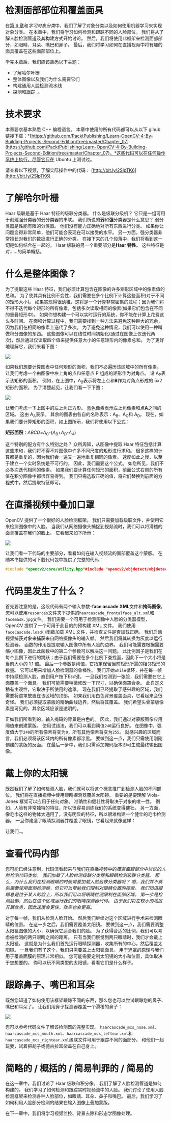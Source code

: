 # 检测面部部位和覆盖面具

在[第 6 章](06.html)和*学习对象分类*中，我们了解了对象分类以及如何使用机器学习来实现对象分类。 在本章中，我们将学习如何检测和跟踪不同的人脸部位。 我们将从了解人脸检测管道及其构建方式开始讨论。 然后，我们将使用此框架来检测面部部分，如眼睛、耳朵、嘴巴和鼻子。 最后，我们将学习如何在直播视频中将有趣的面具覆盖在这些面部部位上。

学完本章后，我们应该熟悉以下主题：

*   了解哈尔叶栅
*   整体图像以及我们为什么需要它们
*   构建通用人脸检测流水线
*   探测和跟踪..。

# 技术要求

本章要求基本熟悉 C++ 编程语言。 本章中使用的所有代码都可以从以下 gihub 链接下载：*[https://github.com/PacktPublishing/Learn-OpenCV-4-By-Building-Projects-Second-Edition/tree/master/Chapter_07](https://github.com/PacktPublishing/Learn-OpenCV-4-By-Building-Projects-Second-Edition/tree/master/Chapter_07)。*这些代码可以在任何操作系统上执行，尽管它只在 Ubuntu 上测试过。

请查看以下视频，了解实际操作中的代码：
[http://bit.ly/2SlpTK6](http://bit.ly/2SlpTK6)

# 了解哈尔叶栅

Haar 级联是基于 Haar 特征的级联分类器。 什么是级联分级机？ 它只是一组可用于创建强分类器的弱分类器的串联。 我们所说的**弱**和**强**分类器是什么意思？ 弱分类器是性能有限的分类器。 他们没有能力正确地对所有东西进行分类。 如果你让问题变得非常简单，他们可能会表现在可以接受的水平。 另一方面，强分类器非常擅长对我们的数据进行正确的分类。 在接下来的几个段落中，我们将看到这一切是如何结合在一起的。 Haar 级联的另一个重要部分是**Haar 特性**。 这些特征是对……的简单概括。

# 什么是整体图像？

为了提取这些 Haar 特征，我们必须计算包含在图像的许多矩形区域中的像素值的总和。 为了使其具有比例不变性，我们需要在多个比例下计算这些面积(对于不同的矩形大小)。 如果实现得很幼稚，这将是一个计算非常密集的过程；因为我们将不得不迭代每个矩形的所有像素，包括多次读取相同的像素(如果它们包含在不同的重叠矩形中)。 如果你想构建一个可以实时运行的系统，你不能在计算上花费这么多时间。 在面积计算过程中，我们需要找到一种方法来避免这种巨大的冗余，因为我们在相同的像素上迭代了多次。 为了避免这种情况，我们可以使用一种叫做积分图像的东西。 这些图像可以在线性时间初始化(通过在图像上仅迭代两次)，然后通过仅读取四个值来提供任意大小的任意矩形内的像素总和。 为了更好地理解它，我们来看下图：

![](Images/17189123-7d03-4a17-a954-222e9ca17c79.png)

如果我们想要计算图表中任何矩形的面积，我们不必遍历该区域中的所有像素。 让我们考虑一个由图像中左上角的点和任意点 P 组成的矩形作为对角点。 设 A<sub>P</sub>表示该矩形的面积。 例如，在上图中，A<sub>B</sub>表示将左上点和**B**作为对角点形成的 5x2 矩形的面积。 为了清楚起见，让我们看一下下图：

![](Images/fb75616a-63ba-49d5-8c05-d2cdfae54485.png)

让我们考虑一下上图中的左上角正方形。 蓝色像素表示左上角像素和点**A**之间的区域。 这由 A<sub>A</sub>表示。 其余的图表由各自的名称表示：A<sub>B</sub>、A<sub>C</sub>和 A<sub>D</sub>。 现在，如果我们要计算矩形的面积，如上图所示，我们将使用以下公式：

**矩形面积**：*ABCD*=*A<sub>C</sub>*-(*A<sub>B</sub>*+*A<sub>D</sub>*-*A<sub>A</sub>*)

这个特别的配方有什么特别之处？ 众所周知，从图像中提取 Haar 特征包括计算这些求和，我们将不得不对图像中许多不同尺度的矩形进行求和。 很多这样的计算都是重复的，因为我们会一遍又一遍地重复相同的像素。 速度如此之慢，以至于建立一个实时系统是不可行的。 因此，我们需要这个公式。 如您所见，我们不必多次迭代相同的像素。 如果我们要计算任何矩形的面积，前面公式右侧的所有值在积分图像中都很容易得到。 我们只需选取正确的值，将它们替换到前面的方程式中，然后提取特征即可。

# 在直播视频中叠加口罩

OpenCV 提供了一个很好的人脸检测框架。 我们只需要加载级联文件，并使用它来检测图像中的人脸。 当我们从网络摄像头捕捉到视频流时，我们可以将滑稽的面具覆盖在我们的脸上。 它看起来如下所示：

![](Images/4b3881f9-9bf6-4642-864b-b47979fcd9dc.png)

让我们看一下代码的主要部分，看看如何在输入视频流的面部覆盖这个蒙版。 在随本书提供的可下载代码包中提供了完整的代码：

```cpp
#include "opencv2/core/utility.hpp"#include "opencv2/objdetect/objdetect.hpp"#include "opencv2/imgproc.hpp"#include "opencv2/highgui.hpp"using namespace ...
```

# 代码里发生了什么？

首先要注意的是，这段代码有两个输入参数-**face ascade XML**文件和**掩码图像**。 您可以使用`resources`文件夹下提供的`haarcascade_frontalface_alt.xml`和`facemask.jpg`文件。 我们需要一个可用于检测图像中人脸的分类器模型，OpenCV 提供了一个可用于此目的的预构建 XML 文件。 我们使用`faceCascade.load()`函数加载 XML 文件，并检查文件是否加载正确。 我们启动视频捕获对象来捕获来自网络摄像头的输入帧。 然后我们将其转换为灰度以运行检测器。 函数的作用是提取输入图像中所有人脸的边界。 我们可能需要根据需要缩小图像，因此此函数中的第二个参数可以解决这一问题。 此比例因子是我们在每个比例下进行的跳跃；由于我们需要在多个比例下查找面，因此下一个大小将是当前大小的 1.1 倍。 最后一个参数是阈值，它指定保留当前矩形所需的相邻矩形的数量。 它可以用来增加人脸检测器的鲁棒性。 我们开始`while`循环，并在每一帧中持续检测人脸，直到用户按下*Esc*键。 一旦我们检测到一张脸，我们需要在它上面覆盖一个面具。 我们可能需要稍微修改一下尺寸，以确保面罩合身。 此自定义稍有主观性，它取决于所使用的遮罩。 现在我们已经提取了感兴趣的区域，我们需要将遮罩放置在该区域的顶部。 如果我们用白色背景覆盖面具，它看起来会很奇怪。 我们必须提取蒙版的精确曲线边界，然后将其覆盖。 我们希望头骨蒙版像素是可见的，其余区域应该是透明的。

正如我们所看到的，输入掩码的背景是白色的。 因此，我们通过对蒙版图像应用阈值来创建蒙版。 使用试错法，我们可以看到阈值`240`运行良好。 在图像中，强度值大于`240`的所有像素将变为`0`，所有其他像素将变为`255`。 就感兴趣的区域而言，我们必须将该区域内的所有像素都涂黑。 要做到这一点，我们只需使用刚刚创建的蒙版的反面。 在最后一步中，我们只需添加掩码版本即可生成最终输出图像。

# 戴上你的太阳镜

既然我们了解了如何检测人脸，我们就可以将这个概念推广到检测人脸的不同部位。 我们将在直播视频中使用眼睛探测器覆盖太阳镜。 重要的是要理解 Viola-Jones 框架可以应用于任何对象。 准确性和健壮性将取决于对象的唯一性。 例如，人脸有非常独特的特征，所以很容易训练我们的系统变得健壮。 另一方面，像毛巾这样的物体太通用了，没有明显的特征，所以很难构建一个健壮的毛巾检测器。 一旦你建造了眼睛探测器并覆盖了眼镜，它看起来就像这样：

让我们..。

# 查看代码内部

您可能已经注意到，代码流看起来与我们在直播视频中的*覆盖面膜部分中讨论的人脸检测代码类似。 我们加载了人脸检测级联分类器和眼睛检测级联分类器。 那么，为什么我们在检测眼睛的时候需要加载人脸级联分类器呢？ 嗯，我们并不真的需要使用面部检测器，但它可以帮助我们限制对眼睛位置的搜索。 我们知道眼睛总是位于某人的脸上，所以我们可以将眼睛检测限制在面部区域。 第一步是检测脸部，然后在这个区域运行我们的眼睛探测器代码。 由于我们将在较小的地区开展业务，因此速度会更快，效率也会更高。*

对于每一帧，我们从检测人脸开始。 然后我们继续对这个区域进行手术来检测眼睛的位置。 在这一步之后，我们需要覆盖太阳镜。 要做到这一点，我们需要调整太阳镜图像的大小，以确保它适合我们的脸。 为了获得合适的比例，我们可以考虑被检测的两只眼睛之间的距离。 只有当我们察觉到两只眼睛时，我们才会戴上太阳镜。 这就是为什么我们首先运行眼睛探测器，收集所有的中心，然后覆盖太阳镜。 一旦我们有了这个，我们只需要盖上太阳镜面具。 用于遮罩的原理与我们用于覆盖面膜的原理非常相似。 您可能需要定制太阳镜的大小和位置，具体取决于您想要的。 你可以玩不同类型的太阳镜，看看它们是什么样子。

# 跟踪鼻子、嘴巴和耳朵

既然您知道了如何使用该框架跟踪不同的东西，那么您也可以尝试跟踪您的鼻子、嘴巴和耳朵了。 让我们用鼻子探测器覆盖一个滑稽的鼻子：

![](Images/b51f1ac4-21ab-427a-bed0-ad67d269f491.png)

您可以参考代码文件了解该检测器的完整实现。 `haarcascade_mcs_nose.xml`、`haarcascade_mcs_mouth.xml`、`haarcascade_mcs_leftear.xml`和`haarcascade_mcs_rightear.xml`级联文件可用于跟踪不同的面部分。 和他们一起玩耍，试着把胡子或德古拉耳朵盖在自己身上。

# 简略的 / 概括的 / 简易判罪的 / 简易的

在这一章中，我们讨论了 Haar 级联和积分像。 我们了解了人脸检测管道是如何构建的。 我们学习了如何检测和跟踪实时视频流中的人脸。 我们讨论了使用人脸检测框架来检测各种人脸部位，如眼睛、耳朵、鼻子和嘴巴。 最后，我们学习了如何利用人脸部分检测的结果在输入图像上叠加蒙版。

在下一章中，我们将学习视频监控、背景去除和形态学图像处理。